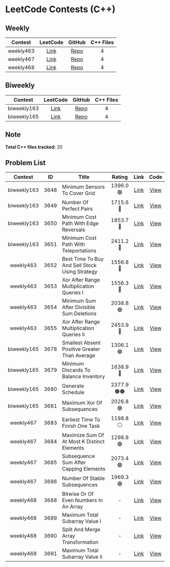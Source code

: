 # LeetCode Contests (C++)

## Weekly

| Contest | LeetCode | GitHub | C++ Files |
|:-------:|:--------:|:------:|:---------:|
| weekly463 | [Link](https://leetcode.com/contest/weekly-contest-463/) | [Repo](https://github.com/cyc6221/leetcode/tree/main/contests/weekly463) | 4 |
| weekly467 | [Link](https://leetcode.com/contest/weekly-contest-467/) | [Repo](https://github.com/cyc6221/leetcode/tree/main/contests/weekly467) | 4 |
| weekly468 | [Link](https://leetcode.com/contest/weekly-contest-468/) | [Repo](https://github.com/cyc6221/leetcode/tree/main/contests/weekly468) | 4 |

## Biweekly

| Contest | LeetCode | GitHub | C++ Files |
|:-------:|:--------:|:------:|:---------:|
| biweekly163 | [Link](https://leetcode.com/contest/biweekly-contest-163/) | [Repo](https://github.com/cyc6221/leetcode/tree/main/contests/biweekly163) | 4 |
| biweekly165 | [Link](https://leetcode.com/contest/biweekly-contest-165/) | [Repo](https://github.com/cyc6221/leetcode/tree/main/contests/biweekly165) | 4 |

## Note

**Total C++ files tracked:** 20

## Problem List

| Contest | ID | Title | Rating | Link | Code |
|:-------:|:--:|-------|:------:|:----:|:----:|
| biweekly163 | 3648 | Minimum Sensors To Cover Grid | 1396.0<br>🟢 | [Link](https://leetcode.com/problems/minimum-sensors-to-cover-grid/) | [View](./biweekly163/3648.minimum-sensors-to-cover-grid.cpp) |
| biweekly163 | 3649 | Number Of Perfect Pairs | 1715.6<br>🔵 | [Link](https://leetcode.com/problems/number-of-perfect-pairs/) | [View](./biweekly163/3649.number-of-perfect-pairs.cpp) |
| biweekly163 | 3650 | Minimum Cost Path With Edge Reversals | 1853.7<br>🔵 | [Link](https://leetcode.com/problems/minimum-cost-path-with-edge-reversals/) | [View](./biweekly163/3650.minimum-cost-path-with-edge-reversals.cpp) |
| biweekly163 | 3651 | Minimum Cost Path With Teleportations | 2411.2<br>🔴 | [Link](https://leetcode.com/problems/minimum-cost-path-with-teleportations/) | [View](./biweekly163/3651.minimum-cost-path-with-teleportations.cpp) |
| weekly463 | 3652 | Best Time To Buy And Sell Stock Using Strategy | 1556.8<br>🔷 | [Link](https://leetcode.com/problems/best-time-to-buy-and-sell-stock-using-strategy/) | [View](./weekly463/3652.best-time-to-buy-and-sell-stock-using-strategy.cpp) |
| weekly463 | 3653 | Xor After Range Multiplication Queries I | 1556.3<br>🔷 | [Link](https://leetcode.com/problems/xor-after-range-multiplication-queries-i/) | [View](./weekly463/3653.xor-after-range-multiplication-queries-i.cpp) |
| weekly463 | 3654 | Minimum Sum After Divisible Sum Deletions | 2038.8<br>🟣 | [Link](https://leetcode.com/problems/minimum-sum-after-divisible-sum-deletions/) | [View](./weekly463/3654.minimum-sum-after-divisible-sum-deletions.cpp) |
| weekly463 | 3655 | Xor After Range Multiplication Queries Ii | 2453.9<br>🔴 | [Link](https://leetcode.com/problems/xor-after-range-multiplication-queries-ii/) | [View](./weekly463/3655.xor-after-range-multiplication-queries-ii.cpp) |
| biweekly165 | 3678 | Smallest Absent Positive Greater Than Average | 1306.1<br>🟢 | [Link](https://leetcode.com/problems/smallest-absent-positive-greater-than-average/) | [View](./biweekly165/3678.smallest-absent-positive-greater-than-average.cpp) |
| biweekly165 | 3679 | Minimum Discards To Balance Inventory | 1638.9<br>🔵 | [Link](https://leetcode.com/problems/minimum-discards-to-balance-inventory/) | [View](./biweekly165/3679.minimum-discards-to-balance-inventory.cpp) |
| biweekly165 | 3680 | Generate Schedule | 2377.9<br>🟠🟠 | [Link](https://leetcode.com/problems/generate-schedule/) | [View](./biweekly165/3680.generate-schedule.cpp) |
| biweekly165 | 3681 | Maximum Xor Of Subsequences | 2026.8<br>🟣 | [Link](https://leetcode.com/problems/maximum-xor-of-subsequences/) | [View](./biweekly165/3681.maximum-xor-of-subsequences.cpp) |
| weekly467 | 3683 | Earliest Time To Finish One Task | 1198.8<br>⚪ | [Link](https://leetcode.com/problems/earliest-time-to-finish-one-task/) | [View](./weekly467/3683.earliest-time-to-finish-one-task.cpp) |
| weekly467 | 3684 | Maximize Sum Of At Most K Distinct Elements | 1298.8<br>🟢 | [Link](https://leetcode.com/problems/maximize-sum-of-at-most-k-distinct-elements/) | [View](./weekly467/3684.maximize-sum-of-at-most-k-distinct-elements.cpp) |
| weekly467 | 3685 | Subsequence Sum After Capping Elements | 2073.4<br>🟣 | [Link](https://leetcode.com/problems/subsequence-sum-after-capping-elements/) | [View](./weekly467/3685.subsequence-sum-after-capping-elements.cpp) |
| weekly467 | 3686 | Number Of Stable Subsequences | 1969.3<br>🟣 | [Link](https://leetcode.com/problems/number-of-stable-subsequences/) | [View](./weekly467/3686.number-of-stable-subsequences.cpp) |
| weekly468 | 3688 | Bitwise Or Of Even Numbers In An Array | - | [Link](https://leetcode.com/problems/bitwise-or-of-even-numbers-in-an-array/) | [View](./weekly468/3688.bitwise-or-of-even-numbers-in-an-array.cpp) |
| weekly468 | 3689 | Maximum Total Subarray Value I | - | [Link](https://leetcode.com/problems/maximum-total-subarray-value-i/) | [View](./weekly468/3689.maximum-total-subarray-value-i.cpp) |
| weekly468 | 3690 | Split And Merge Array Transformation | - | [Link](https://leetcode.com/problems/split-and-merge-array-transformation/) | [View](./weekly468/3690.split-and-merge-array-transformation.cpp) |
| weekly468 | 3691 | Maximum Total Subarray Value Ii | - | [Link](https://leetcode.com/problems/maximum-total-subarray-value-ii/) | [View](./weekly468/3691.maximum-total-subarray-value-ii.cpp) |
